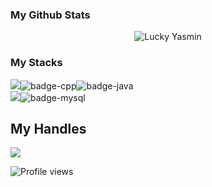 ### My Github Stats
<p align="center"> <img src="https://github-readme-stats.vercel.app/api?username=LUCKYYASMIN&show_icons=true&count_private=true&theme=dark" alt="Lucky Yasmin" />

### My Stacks
<img src="https://img.shields.io/badge/Languages-f5d30a5?style=for-the-badge&logo=plex&logoColor=FFFFFF">![badge-cpp](https://img.shields.io/badge/c%2B%2B-f5d30a?style=for-the-badge&logo=c%2B%2B&logoColor=20fcfee&labelColor=f5d30a)![badge-java](https://img.shields.io/badge/java-f5d30a?style=for-the-badge&logo=java&logoColor=79740e&labelColor=f5d30a) <br/>
<img src="https://img.shields.io/badge/Database-f5d30a?style=for-the-badge&logo=Redis&logoColor=FFFFFF">![badge-mysql](https://img.shields.io/badge/mysql-f5d30a?style=for-the-badge&logo=mysql&logoColor=f5d30a&labelColor=f5d30a)

## My Handles

 [<img src="https://img.shields.io/badge/LUCKYYASMIN-f5d30a?style=for-the-badge&logo=github&logoColor=f5d30a">](https://profile-summary-for-github.com/user/LUCKYYASMIN) 
 
 
![Profile views](https://gpvc.arturio.dev/LUCKYYASMIN)
